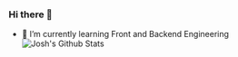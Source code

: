 ### Hi there 👋

- 🌱 I’m currently learning Front and Backend Engineering 
![Josh's Github Stats](https://github-readme-stats.vercel.app/api?username=joshuaAjack&show_icons=true_color=fff&icon_color=79ff97&text_color=9f9f9f&bg_color=151515)
